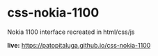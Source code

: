 # css-nokia-1100
Nokia 1100 interface recreated in html/css/js

**live:** https://patopitaluga.github.io/css-nokia-1100
